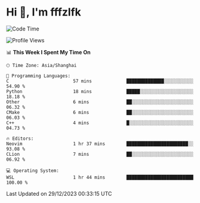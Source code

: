 # Hi 👋, I'm fffzlfk

<!--START_SECTION:waka-->
![Code Time](http://img.shields.io/badge/Code%20Time-634%20hrs%2015%20mins-blue)

![Profile Views](http://img.shields.io/badge/Profile%20Views-6-blue)

📊 **This Week I Spent My Time On** 

```text
🕑︎ Time Zone: Asia/Shanghai

💬 Programming Languages: 
C                        57 mins             ██████████████░░░░░░░░░░░   54.90 % 
Python                   18 mins             █████░░░░░░░░░░░░░░░░░░░░   18.18 % 
Other                    6 mins              ██░░░░░░░░░░░░░░░░░░░░░░░   06.32 % 
CMake                    6 mins              ██░░░░░░░░░░░░░░░░░░░░░░░   06.03 % 
C++                      4 mins              █░░░░░░░░░░░░░░░░░░░░░░░░   04.73 % 

🔥 Editors: 
Neovim                   1 hr 37 mins        ███████████████████████░░   93.08 % 
CLion                    7 mins              ██░░░░░░░░░░░░░░░░░░░░░░░   06.92 % 

💻 Operating System: 
WSL                      1 hr 44 mins        █████████████████████████   100.00 % 
```


 Last Updated on 29/12/2023 00:33:15 UTC
<!--END_SECTION:waka-->
